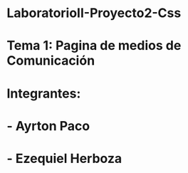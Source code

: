# LaboratorioII-Proyecto2-Css

# Tema 1: Pagina de medios de Comunicación

# Integrantes:
# - Ayrton Paco
# - Ezequiel Herboza
